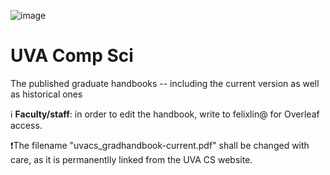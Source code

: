 ![image](https://github.com/user-attachments/assets/c3b8d142-ecd3-4702-bf37-460684dd1656)

# UVA Comp Sci

The published graduate handbooks -- including the current version as well as historical ones

ℹ️ **Faculty/staff**: in order to edit the handbook, write to felixlin@ for Overleaf access.

❗The filename "uvacs_gradhandbook-current.pdf" shall be changed with care, as it is permanentlly linked from the UVA CS website.
